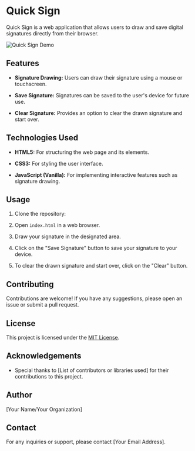 # Quick Sign

Quick Sign is a web application that allows users to draw and save digital signatures directly from their browser.

![Quick Sign Demo](demo.gif)

## Features

- **Signature Drawing:** Users can draw their signature using a mouse or touchscreen.
  
- **Save Signature:** Signatures can be saved to the user's device for future use.
  
- **Clear Signature:** Provides an option to clear the drawn signature and start over.

## Technologies Used

- **HTML5:** For structuring the web page and its elements.
  
- **CSS3:** For styling the user interface.
  
- **JavaScript (Vanilla):** For implementing interactive features such as signature drawing.

## Usage

1. Clone the repository:

2. Open `index.html` in a web browser.

3. Draw your signature in the designated area.

4. Click on the "Save Signature" button to save your signature to your device.

5. To clear the drawn signature and start over, click on the "Clear" button.

## Contributing

Contributions are welcome! If you have any suggestions, please open an issue or submit a pull request.

## License

This project is licensed under the [MIT License](LICENSE).

## Acknowledgements

- Special thanks to [List of contributors or libraries used] for their contributions to this project.

## Author

[Your Name/Your Organization]

## Contact

For any inquiries or support, please contact [Your Email Address].


